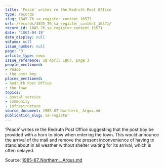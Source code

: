 ```yaml
---
title: ‘Peace’ writes re the Redruth Post Office
type: records
slug: 1845_76_sa_register_content_16571
url: /records/1845_76_sa_register_content_16571/
record_id: 1845_76_sa_register_content_16571
date: '1863-04-18'
date_display: null
volume: null
issue_number: null
page: '3'
article_type: news
issue_reference: 18 April 1863, page 3
people_mentioned:
- Peace
- the post boy
places_mentioned:
- Redruth Post Office
- the town
topics:
- postal service
- community
- infrastructure
source_document: 1985-87_Northern__Argus.md
publication_slug: sa-register
---
```


‘Peace’ writes re the Redruth Post Office suggesting that the post boy be provided with a horn to blow when entering the town.  This would announce the arrival of the mail and remove the present inconvenience of having to stand about in all weather without shelter waiting for its arrival, which is often delayed.

Source: [1985-87_Northern__Argus.md](/downloads/markdown/1985-87_Northern__Argus.md)
